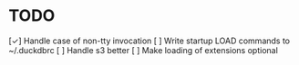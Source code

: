 # TODO

[✓] Handle case of non-tty invocation
[ ] Write startup LOAD commands to ~/.duckdbrc
[ ] Handle s3 better
[ ] Make loading of extensions optional
